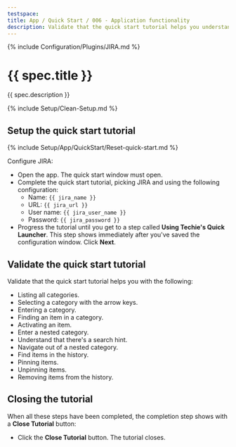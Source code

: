 ```yaml
---
testspace:
title: App / Quick Start / 006 - Application functionality
description: Validate that the quick start tutorial helps you understand the applications functionality.
---
```


{% include Configuration/Plugins/JIRA.md %}

# {{ spec.title }}

{{ spec.description }}

{% include Setup/Clean-Setup.md %}

## Setup the quick start tutorial

{% include Setup/App/QuickStart/Reset-quick-start.md %}

Configure JIRA:

- Open the app. The quick start window must open.
- Complete the quick start tutorial, picking JIRA and using the following configuration:
  - Name: `{{ jira_name }}`
  - URL: `{{ jira_url }}`
  - User name: `{{ jira_user_name }}`
  - Password: `{{ jira_password }}`
- Progress the tutorial until you get to a step called **Using Techie's Quick Launcher**. This step shows immediately after you've saved the configuration window. Click **Next**.

## Validate the quick start tutorial

Validate that the quick start tutorial helps you with the following:

- Listing all categories.
- Selecting a category with the arrow keys.
- Entering a category.
- Finding an item in a category.
- Activating an item.
- Enter a nested category.
- Understand that there's a search hint.
- Navigate out of a nested category.
- Find items in the history.
- Pinning items.
- Unpinning items.
- Removing items from the history.

## Closing the tutorial

When all these steps have been completed, the completion step shows with a **Close Tutorial** button:

- Click the **Close Tutorial** button. The tutorial closes.
